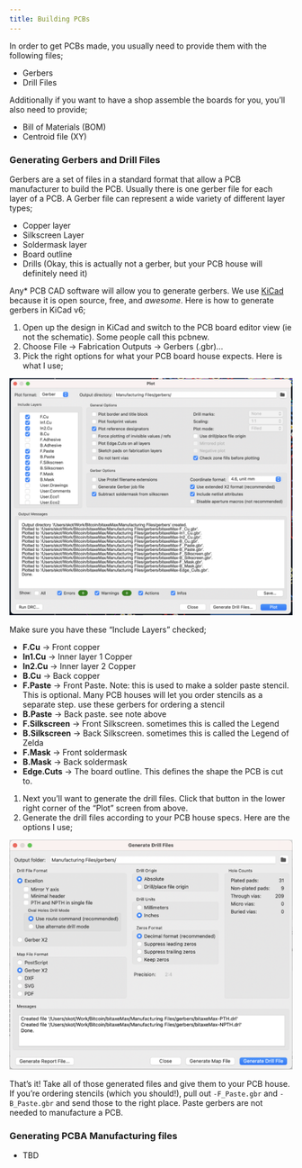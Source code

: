 ```yaml
---
title: Building PCBs
---
```


In order to get PCBs made, you usually need to provide them with the following files;

- Gerbers
- Drill Files

Additionally if you want to have a shop assemble the boards for you, you’ll also need to provide;

- Bill of Materials (BOM)
- Centroid file (XY)

### Generating Gerbers and Drill Files

Gerbers are a set of files in a standard format that allow a PCB manufacturer to build the PCB. Usually there is one gerber file for each layer of a PCB. A Gerber file can represent a wide variety of different layer types;

- Copper layer
- Silkscreen Layer
- Soldermask layer
- Board outline
- Drills (Okay, this is actually not a gerber, but your PCB house will definitely need it)

Any* PCB CAD software will allow you to generate gerbers. We use [KiCad](https://www.kicad.org) because it is open source, free, and *awesome*. Here is how to generate gerbers in KiCad v6;

1. Open up the design in KiCad and switch to the PCB board editor view (ie not the schematic). Some people call this pcbnew.
2. Choose File → Fabrication Outputs → Gerbers (.gbr)…
3. Pick the right options for what your PCB board house expects. Here is what I use;

![Gerber Plot Window](./gerbers.png)

Make sure you have these “Include Layers” checked;

- **F.Cu** → Front copper
- **In1.Cu** → Inner layer 1 Copper
- **In2.Cu** → Inner layer 2 Copper
- **B.Cu** → Back copper
- **F.Paste** → Front Paste. Note: this is used to make a solder paste stencil. This is optional. Many PCB houses will let you order stencils as a separate step. use these gerbers for ordering a stencil
- **B.Paste** → Back paste. see note above
- **F.Silkscreen** → Front Silkscreen. sometimes this is called the Legend
- **B.Silkscreen** → Back Silkscreen. sometimes this is called the Legend of Zelda
- **F.Mask** → Front soldermask
- **B.Mask** → Back soldermask
- **Edge.Cuts** → The board outline. This defines the shape the PCB is cut to.

1. Next you’ll want to generate the drill files. Click that button in the lower right corner of the “Plot” screen from above.
2. Generate the drill files according to your PCB house specs. Here are the options I use;

![Drill Files Window](./drill.png)

That’s it! Take all of those generated files and give them to your PCB house. If you’re ordering stencils (which you should!), pull out `-F_Paste.gbr` and `-B_Paste.gbr` and send those to the right place. Paste gerbers are not needed to manufacture a PCB.

### Generating PCBA Manufacturing files

- TBD